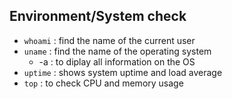 ## Environment/System check
- `whoami` : find the name of the current user
- `uname` : find the name of the operating system
  - -a : to diplay all information on the OS
- `uptime` : shows system uptime and load average
- `top` : to check CPU and memory usage

